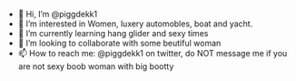- 👋 Hi, I’m @piggdekk1
- 👀 I’m interested in Women, luxery automobles, boat and yacht.
- 🌱 I’m currently learning hang glider and sexy times
- 💞️ I’m looking to collaborate with some beutiful woman
- 📫 How to reach me: @piggdekk1 on twitter, do NOT message me if you are not sexy boob woman with big bootty

<!---
piggdekk1/piggdekk1 is a ✨ special ✨ repository because its `README.md` (this file) appears on your GitHub profile.
You can click the Preview link to take a look at your changes.
--->
